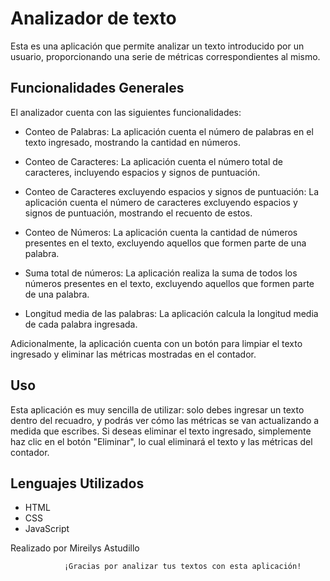 # Analizador de texto
Esta es una aplicación que permite analizar un texto introducido por un usuario, proporcionando una serie de métricas correspondientes al mismo.

## Funcionalidades Generales
El analizador cuenta con las siguientes funcionalidades:

- Conteo de Palabras:
La aplicación cuenta el número de palabras en el texto ingresado, mostrando la cantidad en números.

- Conteo de Caracteres:
La aplicación cuenta el número total de caracteres, incluyendo espacios y signos de puntuación.

- Conteo de Caracteres excluyendo espacios y signos de puntuación:
La aplicación cuenta el número de caracteres excluyendo espacios y signos de puntuación, mostrando el recuento de estos.

- Conteo de Números:
La aplicación cuenta la cantidad de números presentes en el texto, excluyendo aquellos que formen parte de una palabra.

- Suma total de números:
La aplicación realiza la suma de todos los números presentes en el texto, excluyendo aquellos que formen parte de una palabra.

- Longitud media de las palabras:
La aplicación calcula la longitud media de cada palabra ingresada.

Adicionalmente, la aplicación cuenta con un botón para limpiar el texto ingresado y eliminar las métricas mostradas en el contador.

## Uso
Esta aplicación es muy sencilla de utilizar: solo debes ingresar un texto dentro del recuadro, y podrás ver cómo las métricas se van actualizando a medida que escribes. Si deseas eliminar el texto ingresado, simplemente haz clic en el botón "Eliminar", lo cual eliminará el texto y las métricas del contador.

## Lenguajes Utilizados
- HTML
- CSS
- JavaScript

Realizado por Mireilys Astudillo

                ¡Gracias por analizar tus textos con esta aplicación!
